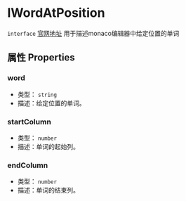 # IWordAtPosition
`interface` [官网地址](https://microsoft.github.io/monaco-editor/docs.html#interfaces/editor.IWordAtPosition.html)
用于描述monaco编辑器中给定位置的单词
## 属性 Properties
 ### word
+ 类型： `string` 
+ 描述：给定位置的单词。
 ### startColumn
+ 类型： `number` 
+ 描述：单词的起始列。
 ### endColumn
+ 类型： `number` 
+ 描述：单词的结束列。